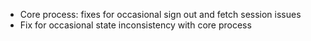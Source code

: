 - Core process: fixes for occasional sign out and fetch session issues
- Fix for occasional state inconsistency with core process
